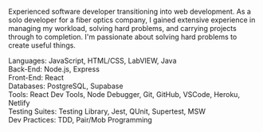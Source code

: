 Experienced software developer transitioning into web development. As a solo developer for a fiber optics company, I gained extensive experience in managing my workload, solving hard problems, and carrying projects through to completion. I'm passionate about solving hard problems to create useful things.  
  
  
Languages: JavaScript, HTML/CSS, LabVIEW, Java  
Back-End: Node.js, Express  
Front-End: React  
Databases: PostgreSQL, Supabase  
Tools: React Dev Tools, Node Debugger, Git, GitHub, VSCode, Heroku, Netlify  
Testing Suites: Testing Library, Jest, QUnit, Supertest, MSW  
Dev Practices: TDD, Pair/Mob Programming  
